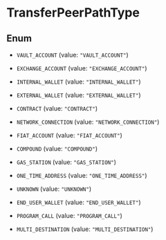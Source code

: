 

# TransferPeerPathType

## Enum


* `VAULT_ACCOUNT` (value: `"VAULT_ACCOUNT"`)

* `EXCHANGE_ACCOUNT` (value: `"EXCHANGE_ACCOUNT"`)

* `INTERNAL_WALLET` (value: `"INTERNAL_WALLET"`)

* `EXTERNAL_WALLET` (value: `"EXTERNAL_WALLET"`)

* `CONTRACT` (value: `"CONTRACT"`)

* `NETWORK_CONNECTION` (value: `"NETWORK_CONNECTION"`)

* `FIAT_ACCOUNT` (value: `"FIAT_ACCOUNT"`)

* `COMPOUND` (value: `"COMPOUND"`)

* `GAS_STATION` (value: `"GAS_STATION"`)

* `ONE_TIME_ADDRESS` (value: `"ONE_TIME_ADDRESS"`)

* `UNKNOWN` (value: `"UNKNOWN"`)

* `END_USER_WALLET` (value: `"END_USER_WALLET"`)

* `PROGRAM_CALL` (value: `"PROGRAM_CALL"`)

* `MULTI_DESTINATION` (value: `"MULTI_DESTINATION"`)



